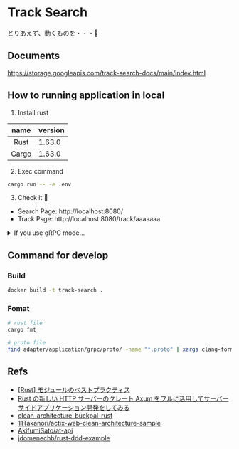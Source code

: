 # Track Search

とりあえず、動くものを・・・🌝

## Documents

https://storage.googleapis.com/track-search-docs/main/index.html

## How to running application in local

1. Install rust

| name  | version |
| :---: | :------ |
| Rust  | 1.63.0  |
| Cargo | 1.63.0  |

2. Exec command

```bash
cargo run -- -e .env
```

3. Check it 🤟

- Search Page: http://localhost:8080/
- Track Psge: http://localhost:8080/track/aaaaaaa

<details>
<summary>If you use gRPC mode...</summary>

1. Rewrite `.env`

```diff
- APP_ADAPTER=html
+ APP_ADAPTER=grpc
```

2. Exec command

```bash
cargo run -- -e .env
```

3. Check it 🤟

```bash
# search tarck
$ grpcurl -plaintext \
    -proto adapter/application/grpc/proto/track.proto \
    -d '{"keyword":"aaaa"}' \
    localhost:8080 tracksearch.Track.SerachTrack

# get tarck
$ grpcurl -plaintext \
    -proto adapter/application/grpc/proto/track.proto \
    -d '{"id":"aaaaaaa"}' \
    localhost:8080 tracksearch.Track.GetTrack
```

</details>

## Command for develop

### Build

```bash
docker build -t track-search .
```

### Fomat

```bash
# rust file
cargo fmt

# proto file
find adapter/application/grpc/proto/ -name "*.proto" | xargs clang-format -i
```

## Refs

- [[Rust] モジュールのベストプラクティス](https://zenn.dev/msakuta/articles/83f9991b2aba62)
- [Rust の新しい HTTP サーバーのクレート Axum をフルに活用してサーバーサイドアプリケーション開発をしてみる](https://blog-dry.com/entry/2021/12/26/002649)
- [clean-architecture-buckpal-rust](https://github.com/jayy-lmao/clean-architecture-buckpal-rust)
- [11Takanori/actix-web-clean-architecture-sample](https://github.com/11Takanori/actix-web-clean-architecture-sample)
- [AkifumiSato/at-api](https://github.com/AkifumiSato/at-api)
- [jdomenechb/rust-ddd-example](https://github.com/jdomenechb/rust-ddd-example)
